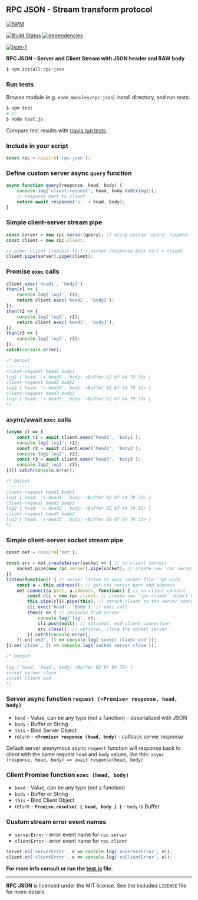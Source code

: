 ## RPC JSON - Stream transform protocol
[![NPM](https://nodei.co/npm/rpc-json.png?downloads=true&downloadRank=true&stars=true)](https://nodei.co/npm/rpc-json/)

[![Build Status](https://travis-ci.org/RealTimeCom/rpc-json.svg?branch=master)](http://travis-ci.org/RealTimeCom/rpc-json)
[![dependencies](https://david-dm.org/RealTimeCom/rpc-json.svg)](https://david-dm.org/RealTimeCom/rpc-json)

[![json-1](https://cloud.githubusercontent.com/assets/22455434/22550324/2ccec420-e958-11e6-88c2-51fbe948c362.png)](https://github.com/RealTimeCom/rpc-json)

**RPC JSON - Server and Client Stream with JSON header and RAW body**
```sh
$ npm install rpc-json
```
### Run tests
Browse module (e.g. `node_modules/rpc-json`) install directory, and run tests:
```sh
$ npm test
# or
$ node test.js
```
Compare test results with <a href="https://travis-ci.org/RealTimeCom/rpc-json">travis run tests</a>.

### Include in your script
```js
const rpc = require('rpc-json');
```
### Define custom server async `query` function
```js
async function query(response, head, body) {
    console.log('client-request', head, body.toString());
    // response back to client
    return await response('s-' + head, body);
}
```
### Simple client-server stream pipe
```js
const server = new rpc.server(query); // using custom 'query' request function
const client = new rpc.client;

// pipe: client (request to:) > server (response back to:) > client
client.pipe(server).pipe(client);
```
### Promise `exec` calls
```js
client.exec('head1', 'body1').
then(r1 => {
    console.log('log1', r1);
    return client.exec('head2', 'body2');
}).
then(r2 => {
    console.log('log2', r2);
    return client.exec('head3', 'body3');
}).
then(r3 => {
    console.log('log3', r3);
}).
catch(console.error);

/* Output
---------
client-request head1 body1
log1 { head: 's-head1', body: <Buffer 62 6f 64 79 31> }
client-request head2 body2
log2 { head: 's-head2', body: <Buffer 62 6f 64 79 32> }
client-request head3 body3
log3 { head: 's-head3', body: <Buffer 62 6f 64 79 33> }
*/
```
### async/await `exec` calls
```js
(async () => {
    const r1 = await client.exec('head1', 'body1');
    console.log('log1', r1);
    const r2 = await client.exec('head2', 'body2');
    console.log('log2', r2);
    const r3 = await client.exec('head3', 'body3');
    console.log('log3', r3);
})().catch(console.error);

/* Output
---------
client-request head1 body1
log1 { head: 's-head1', body: <Buffer 62 6f 64 79 31> }
client-request head2 body2
log2 { head: 's-head2', body: <Buffer 62 6f 64 79 32> }
client-request head3 body3
log3 { head: 's-head3', body: <Buffer 62 6f 64 79 33> }
*/
```
### Simple client-server socket stream pipe
```js
const net = require('net');

const srv = net.createServer(socket => { // on client connect
    socket.pipe(new rpc.server).pipe(socket); // create new 'rpc.server' object here, to reset data flow on each client
}).
listen(function() { // server listen to unix socket file 'rpc.sock'
    const a = this.address(); // get the server port and address
    net.connect(a.port, a.address, function() { // on client connect
        const cli = new rpc.client; // create new 'rpc.client' object here, to reset data flow on each client
        this.pipe(cli).pipe(this); // attach client to the server connection
        cli.exec('head', 'body'). // exec call
        then(r => { // response from server
            console.log('log', r);
            cli.push(null); // optional, end client connection
            srv.close(); // optional, close the socket server
        }).catch(console.error);
    }).on('end', () => console.log('socket client end'));
}).on('close', () => console.log('socket server close'));

/* Output
---------
log { head: 'head', body: <Buffer 62 6f 64 79> }
socket server close
socket client end
*/
```
### Server async function `request (<Promise> response, head, body)`
* `head` - Value, can be any type (not a function) - deserialized with JSON
* `body` - Buffer or String
* `this` - Bind Server Object
* return - <b><code>&lt;Promise&gt; response (head, body)</code></b> - callback server response

Default server anonymous async `request` function will response back to client with the same request `head` and `body` values, like this: `async (response, head, body) => await response(head, body)`

### Client Promise function `exec (head, body)`
* `head` - Value, can be any type (not a function)
* `body` - Buffer or String
* `this` - Bind Client Object
* return - <b><code>Promise.resolve( { head, body } )</code></b> - `body` is Buffer

### Custom stream error event names
* `serverError` - error event name for `rpc.server`
* `clientError` - error event name for `rpc.client`

```js
server.on('serverError', e => console.log('onServerError', e));
client.on('clientError', e => console.log('onClientError', e));
```

**For more info consult or run the <a href="https://github.com/RealTimeCom/rpc-json/blob/master/test.js"><b>test.js</b></a> file.**

--------------------------------------------------------
**RPC JSON** is licensed under the MIT license. See the included `LICENSE` file for more details.
